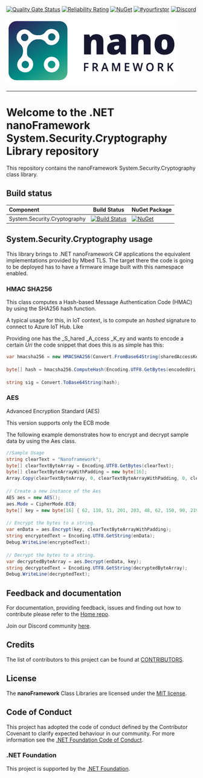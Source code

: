 [![Quality Gate Status](https://sonarcloud.io/api/project_badges/measure?project=nanoframework_System.Security.Cryptography&metric=alert_status)](https://sonarcloud.io/dashboard?id=nanoframework_System.Security.Cryptography) [![Reliability Rating](https://sonarcloud.io/api/project_badges/measure?project=nanoframework_System.Security.Cryptography&metric=reliability_rating)](https://sonarcloud.io/dashboard?id=nanoframework_System.Security.Cryptography) [![NuGet](https://img.shields.io/nuget/dt/nanoFramework.System.Security.Cryptography.svg?label=NuGet&style=flat&logo=nuget)](https://www.nuget.org/packages/nanoFramework.System.Security.Cryptography/) [![#yourfirstpr](https://img.shields.io/badge/first--timers--only-friendly-blue.svg)](https://github.com/nanoframework/Home/blob/main/CONTRIBUTING.md) [![Discord](https://img.shields.io/discord/478725473862549535.svg?logo=discord&logoColor=white&label=Discord&color=7289DA)](https://discord.gg/gCyBu8T)

![nanoFramework logo](https://raw.githubusercontent.com/nanoframework/Home/main/resources/logo/nanoFramework-repo-logo.png)

-----

# Welcome to the .NET **nanoFramework** System.Security.Cryptography Library repository

This repository contains the nanoFramework System.Security.Cryptography class library.

## Build status

| Component | Build Status | NuGet Package |
|:-|---|---|
| System.Security.Cryptography | [![Build Status](https://dev.azure.com/nanoframework/System.Security.Cryptography/_apis/build/status%2FSystem.Security.Cryptography?branchName=main)](https://dev.azure.com/nanoframework/System.Security.Cryptography/_build/latest?definitionId=68&branchName=main) | [![NuGet](https://img.shields.io/nuget/v/nanoFramework.System.Security.Cryptography.svg?label=NuGet&style=flat&logo=nuget)](https://www.nuget.org/packages/nanoFramework.System.Security.Cryptography/) |

## System.Security.Cryptography usage

This library brings to .NET nanoFramework C# applications the equivalent implementations provided by Mbed TLS. The target there the code is going to be deployed has to have a firmware image built with this namespace enabled. 

### HMAC SHA256

This class computes a Hash-based Message Authentication Code (HMAC) by using the SHA256 hash function.

A typical usage for this, in IoT context, is to compute an _hashed_ signature to connect to Azure IoT Hub. Like

Providing one has the _S_hared _A_ccess _K_ey and wants to encode a certain _Uri_ the code snippet that does this is as simple has this:

```csharp
var hmacsha256 = new HMACSHA256(Convert.FromBase64String(sharedAccessKey));

byte[] hash = hmacsha256.ComputeHash(Encoding.UTF8.GetBytes(encodedUri + "\n" + expiry));

string sig = Convert.ToBase64String(hash);
```
### AES

Advanced Encryption Standard (AES)

This version supports only the ECB mode

The following example demonstrates how to encrypt and decrypt sample data by using the Aes class.

```csharp
//Sample Usage
string clearText = "Nanoframework";
byte[] clearTextByteArray = Encoding.UTF8.GetBytes(clearText);
byte[] clearTextByteArrayWithPadding = new byte[16];
Array.Copy(clearTextByteArray, 0, clearTextByteArrayWithPadding, 0, clearTextByteArray.Length);

// Create a new instance of the Aes
AES aes = new AES();
aes.Mode = CipherMode.ECB;
byte[] key = new byte[16] { 62, 110, 51, 201, 203, 48, 62, 150, 90, 219, 42, 55, 221, 109, 13, 93 };

// Encrypt the bytes to a string.
var enData = aes.Encrypt(key, clearTextByteArrayWithPadding);
string encryptedText = Encoding.UTF8.GetString(enData);
Debug.WriteLine(encryptedText);

// Decrypt the bytes to a string.
var decryptedByteArray = aes.Decrypt(enData, key);
string decryptedText = Encoding.UTF8.GetString(decryptedByteArray);
Debug.WriteLine(decryptedText);
```
## Feedback and documentation

For documentation, providing feedback, issues and finding out how to contribute please refer to the [Home repo](https://github.com/nanoframework/Home).

Join our Discord community [here](https://discord.gg/gCyBu8T).

## Credits

The list of contributors to this project can be found at [CONTRIBUTORS](https://github.com/nanoframework/Home/blob/main/CONTRIBUTORS.md).

## License

The **nanoFramework** Class Libraries are licensed under the [MIT license](LICENSE.md).

## Code of Conduct

This project has adopted the code of conduct defined by the Contributor Covenant to clarify expected behaviour in our community.
For more information see the [.NET Foundation Code of Conduct](https://dotnetfoundation.org/code-of-conduct).

### .NET Foundation

This project is supported by the [.NET Foundation](https://dotnetfoundation.org).
